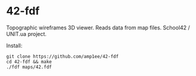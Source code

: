 # 42-fdf
Topographic wireframes 3D viewer. Reads data from map files. School42 / UNIT.ua project.

Install:
```
git clone https://github.com/amp1ee/42-fdf
cd 42-fdf && make
./fdf maps/42.fdf
```
